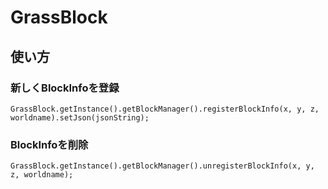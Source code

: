 # GrassBlock

## 使い方
### 新しくBlockInfoを登録
```
GrassBlock.getInstance().getBlockManager().registerBlockInfo(x, y, z, worldname).setJson(jsonString);
```
### BlockInfoを削除
```
GrassBlock.getInstance().getBlockManager().unregisterBlockInfo(x, y, z, worldname);
```